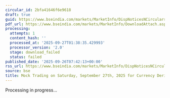 ```yaml
---
circular_id: 2bfa41646f6e9618
draft: true
guid: https://www.bseindia.com/markets/MarketInfo/DispNoticesNCirculars.aspx?Noticeid={97168D48-EBB2-4570-9967-78BA6E7C2380}&noticeno=20250926-9&dt=09/26/2025&icount=9&totcount=76&flag=0
pdf_url: https://www.bseindia.com/markets/MarketInfo/DownloadAttach.aspx?id=20250926-9&attachedId=
processing:
  attempts: 1
  content_hash: ''
  processed_at: '2025-09-27T01:38:35.429993'
  processor_version: '2.0'
  stage: download_failed
  status: failed
published_date: '2025-09-26T07:42:13+00:00'
rss_url: https://www.bseindia.com/markets/MarketInfo/DispNoticesNCirculars.aspx?Noticeid={97168D48-EBB2-4570-9967-78BA6E7C2380}&noticeno=20250926-9&dt=09/26/2025&icount=9&totcount=76&flag=0
source: bse
title: Mock Trading on Saturday, September 27th, 2025 for Currency Derivatives segment
---
```


Processing in progress...